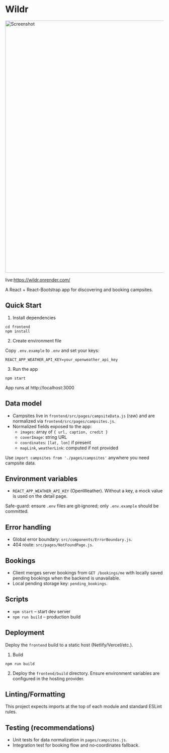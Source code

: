  # Wildr
<img src="frontend\public\img\website.png" width="800" alt="Screenshot">

live:https://wildr.onrender.com/

A React + React-Bootstrap app for discovering and booking campsites.

## Quick Start

1) Install dependencies

```
cd frontend
npm install
```

2) Create environment file

Copy `.env.example` to `.env` and set your keys:

```
REACT_APP_WEATHER_API_KEY=your_openweather_api_key
```

3) Run the app

```
npm start
```

App runs at http://localhost:3000

## Data model

- Campsites live in `frontend/src/pages/campsiteData.js` (raw) and are normalized via `frontend/src/pages/campsites.js`.
- Normalized fields exposed to the app:
  - `images`: array of `{ url, caption, credit }`
  - `coverImage`: string URL
  - `coordinates`: `[lat, lon]` if present
  - `mapLink`, `weatherLink`: computed if not provided

Use `import campsites from './pages/campsites'` anywhere you need campsite data.

## Environment variables

- `REACT_APP_WEATHER_API_KEY` (OpenWeather). Without a key, a mock value is used on the detail page.

Safe-guard: ensure `.env` files are git‑ignored; only `.env.example` should be committed.

## Error handling

- Global error boundary: `src/components/ErrorBoundary.js`.
- 404 route: `src/pages/NotFoundPage.js`.

## Bookings

- Client merges server bookings from `GET /bookings/me` with locally saved pending bookings when the backend is unavailable.
- Local pending storage key: `pending_bookings`.

## Scripts

- `npm start` – start dev server
- `npm run build` – production build

## Deployment

Deploy the `frontend` build to a static host (Netlify/Vercel/etc.).

1) Build

```
npm run build
```

2) Deploy the `frontend/build` directory. Ensure environment variables are configured in the hosting provider.

## Linting/Formatting

This project expects imports at the top of each module and standard ESLint rules.

## Testing (recommendations)

- Unit tests for data normalization in `pages/campsites.js`.
- Integration test for booking flow and no‑coordinates fallback.

